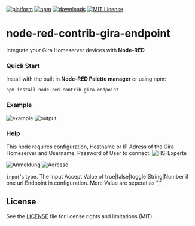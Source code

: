 [![platform](https://img.shields.io/badge/platform-Node--RED-red)](https://nodered.org)
[![npm](https://img.shields.io/npm/v/node-red-contrib-gira-endpoint.svg)](https://www.npmjs.com/package/node-red-contrib-gira-endpoint)
[![downloads](https://img.shields.io/npm/dt/node-red-contrib-gira-endpoint.svg)](https://www.npmjs.com/package/node-red-contrib-gira-endpoint)
[![MIT License](https://img.shields.io/badge/license-MIT-blue.svg)](https://github.com/luckyy0815/node-red-contrib-gira-endpoint/master/LICENSE.md)
# node-red-contrib-gira-endpoint


Integrate your Gira Homeserver devices with <b>Node-RED</b>

### Quick Start

Install with the built in <b>Node-RED Palette manager</b> or using npm:
```
npm install node-red-contrib-gira-endpoint
```

### Example
![example](https://user-images.githubusercontent.com/92378009/156930086-bebdfd13-1ee1-4eea-8154-7322a0567c7f.jpg)
![output](https://user-images.githubusercontent.com/92378009/156930101-4765f21c-da2c-4302-96c9-0554ee8d68d9.jpg)


### Help

This node requires configuration, Hostname or IP Adress of the Gira Homeserver and Username, Password of User to connect.
![HS-Experte](https://user-images.githubusercontent.com/92378009/156930433-0ff6efc5-9975-43b9-b540-12a75d57a988.jpg)

![Anmeldung](https://user-images.githubusercontent.com/92378009/156930104-05952b4f-85bb-46d5-bf87-500fa1e23b9c.jpg)
![Adresse](https://user-images.githubusercontent.com/92378009/156930105-ce7ee832-d3d5-4e3e-b389-9bf9d284064b.jpg)


<code>input</code>'s type. The Input Accept Value of true|false|toggle|String|Number if one url Endpoint in configuration.
More Value are seperat as ",".


## License
See the [LICENSE](LICENSE.md) file for license rights and limitations (MIT).
